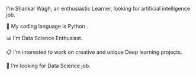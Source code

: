I'm Shankar Wagh, an enthusiastic Learner, looking for artificial intelligence job.

🔳 My coding language is Python .

📊 I'm Data Science Enthusiast.

📋 I'm interested to work on creative and unique Deep learning projects.

📣 I'm looking for Data Science job.
